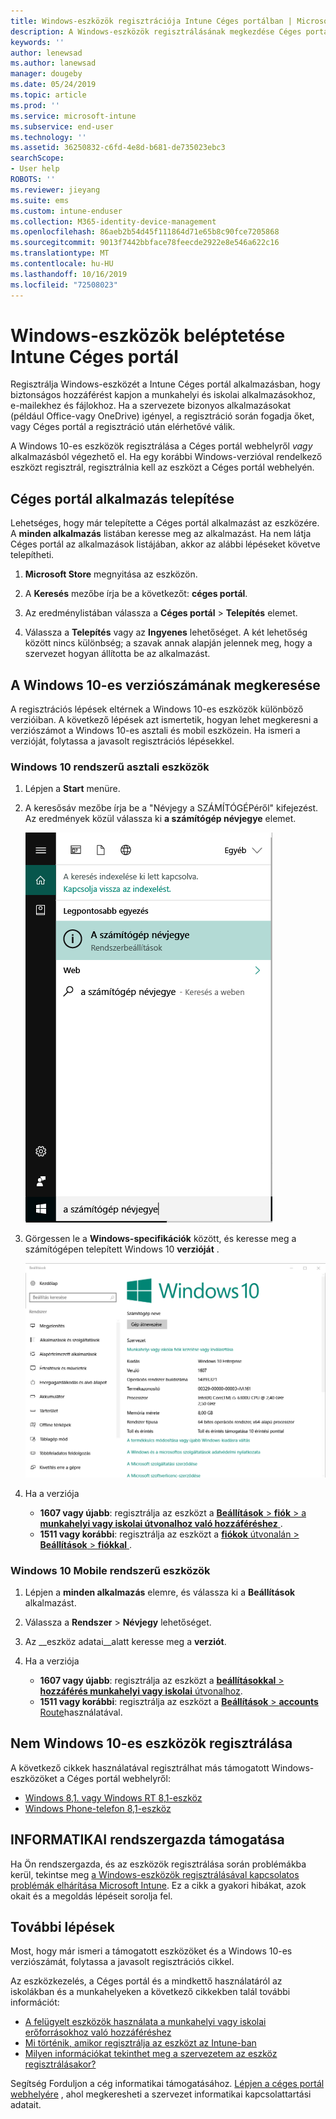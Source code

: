 ```yaml
---
title: Windows-eszközök regisztrációja Intune Céges portálban | Microsoft Docs
description: A Windows-eszközök regisztrálásának megkezdése Céges portál
keywords: ''
author: lenewsad
ms.author: lanewsad
manager: dougeby
ms.date: 05/24/2019
ms.topic: article
ms.prod: ''
ms.service: microsoft-intune
ms.subservice: end-user
ms.technology: ''
ms.assetid: 36250832-c6fd-4e8d-b681-de735023ebc3
searchScope:
- User help
ROBOTS: ''
ms.reviewer: jieyang
ms.suite: ems
ms.custom: intune-enduser
ms.collection: M365-identity-device-management
ms.openlocfilehash: 86aeb2b54d45f111864d71e65b8c90fce7205868
ms.sourcegitcommit: 9013f7442bbface78feecde2922e8e546a622c16
ms.translationtype: MT
ms.contentlocale: hu-HU
ms.lasthandoff: 10/16/2019
ms.locfileid: "72508023"
---
```

# <a name="windows-device-enrollment-in-intune-company-portal"></a>Windows-eszközök beléptetése Intune Céges portál  

Regisztrálja Windows-eszközét a Intune Céges portál alkalmazásban, hogy biztonságos hozzáférést kapjon a munkahelyi és iskolai alkalmazásokhoz, e-mailekhez és fájlokhoz. Ha a szervezete bizonyos alkalmazásokat (például Office-vagy OneDrive) igényel, a regisztráció során fogadja őket, vagy Céges portál a regisztráció után elérhetővé válik.  

A Windows 10-es eszközök regisztrálása a Céges portál webhelyről *vagy* alkalmazásból végezhető el. Ha egy korábbi Windows-verzióval rendelkező eszközt regisztrál, regisztrálnia kell az eszközt a Céges portál webhelyén.  

## <a name="install-company-portal-app"></a>Céges portál alkalmazás telepítése  
Lehetséges, hogy már telepítette a Céges portál alkalmazást az eszközére. A __minden alkalmazás__ listában keresse meg az alkalmazást.  Ha nem látja Céges portál az alkalmazások listájában, akkor az alábbi lépéseket követve telepítheti.  

1. **Microsoft Store** megnyitása az eszközön.

2. A **Keresés** mezőbe írja be a következőt: **céges portál**.

3. Az eredménylistában válassza a **Céges portál** > **Telepítés** elemet.

4. Válassza a **Telepítés** vagy az **Ingyenes** lehetőséget. A két lehetőség között nincs különbség; a szavak annak alapján jelennek meg, hogy a szervezet hogyan állította be az alkalmazást.  

## <a name="find-windows-10-version-number"></a>A Windows 10-es verziószámának megkeresése  
A regisztrációs lépések eltérnek a Windows 10-es eszközök különböző verzióiban. A következő lépések azt ismertetik, hogyan lehet megkeresni a verziószámot a Windows 10-es asztali és mobil eszközein. Ha ismeri a verzióját, folytassa a javasolt regisztrációs lépésekkel.  

### <a name="windows-10-desktop-devices"></a>Windows 10 rendszerű asztali eszközök  

1. Lépjen a **Start** menüre.

2. A keresősáv mezőbe írja be a "Névjegy a SZÁMÍTÓGÉPéről" kifejezést. Az eredmények közül válassza ki __a számítógép névjegye__ elemet.  


   ![A gép névjegye – keresés](media/searching_for_about_your_pc.png)  

3. Görgessen le a **Windows-specifikációk** között, és keresse meg a számítógépen telepített Windows 10 **verzióját** .  


   ![Windows 10 asztali verzió – A gép névjegye](media/settings_about_pc.png)  

4. Ha a verziója  

    * __1607 vagy újabb__: regisztrálja az eszközt a [ **Beállítások** > **fiók** > a **munkahelyi vagy iskolai útvonalhoz való hozzáféréshez** ](enroll-windows-10-device.md#enroll-windows-10-version-1607-and-later-device).   
    * __1511 vagy korábbi__: regisztrálja az eszközt a [ **fiókok** útvonalán > **Beállítások** > **fiókkal** ](enroll-windows-10-device.md#enroll-windows-10-version-1511-and-earlier-device).  

### <a name="windows-10-mobile-devices"></a>Windows 10 Mobile rendszerű eszközök

1. Lépjen a __minden alkalmazás__ elemre, és válassza ki a __Beállítások__ alkalmazást.
2. Válassza a __Rendszer__ > __Névjegy__ lehetőséget.
3. Az __eszköz adatai__alatt keresse meg a __verziót__.  
4. Ha a verziója  

    * __1607 vagy újabb__: regisztrálja az eszközt a [ **beállításokkal** > **hozzáférés munkahelyi vagy iskolai** útvonalhoz](enroll-windows-10-device.md#enroll-windows-10-version-1607-and-later-device).   
    * __1511 vagy korábbi__: regisztrálja az eszközt a [ **Beállítások** > **accounts** Route](enroll-windows-10-device.md#enroll-windows-10-version-1511-and-earlier-device)használatával.  

## <a name="enroll-non-windows-10-devices"></a>Nem Windows 10-es eszközök regisztrálása  
A következő cikkek használatával regisztrálhat más támogatott Windows-eszközöket a Céges portál webhelyről:   
* [Windows 8,1. vagy Windows RT 8,1-eszköz](enroll-your-W81-or-rt81-windows.md)  
* [Windows Phone-telefon 8,1-eszköz](enroll-your-wp81-windows.md)    

## <a name="it-administrator-support"></a>INFORMATIKAI rendszergazda támogatása  
Ha Ön rendszergazda, és az eszközök regisztrálása során problémákba kerül, tekintse meg [a Windows-eszközök regisztrálásával kapcsolatos problémák elhárítása Microsoft Intune](https://support.microsoft.com/help/4469913). Ez a cikk a gyakori hibákat, azok okait és a megoldás lépéseit sorolja fel.  

## <a name="next-steps"></a>További lépések  
Most, hogy már ismeri a támogatott eszközöket és a Windows 10-es verziószámát, folytassa a javasolt regisztrációs cikkel.  
 
Az eszközkezelés, a Céges portál és a mindkettő használatáról az iskolákban és a munkahelyeken a következő cikkekben talál további információt:  
* [A felügyelt eszközök használata a munkahelyi vagy iskolai erőforrásokhoz való hozzáféréshez](use-managed-devices-to-get-work-done.md)  
* [Mi történik, amikor regisztrálja az eszközt az Intune-ban](what-happens-if-you-install-the-company-portal-app-and-enroll-your-device-in-intune-windows.md)  
* [Milyen információkat tekinthet meg a szervezetem az eszköz regisztrálásakor?](what-info-can-your-company-see-when-you-enroll-your-device-in-intune.md)  

Segítség Forduljon a cég informatikai támogatásához. [Lépjen a céges portál webhelyére](https://go.microsoft.com/fwlink/?linkid=2010980) , ahol megkeresheti a szervezet informatikai kapcsolattartási adatait.  
